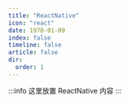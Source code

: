 ```yaml
---
title: "ReactNative"
icon: "react"
date: 1978-01-09
index: false
timeline: false
article: false
dir:
  order: 1
---
```


:::info
这里放置 ReactNative 内容
:::

<Catalog />
